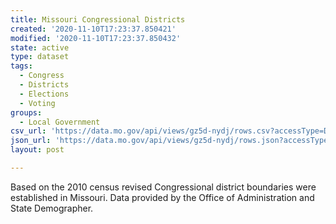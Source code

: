 ```yaml
---
title: Missouri Congressional Districts
created: '2020-11-10T17:23:37.850421'
modified: '2020-11-10T17:23:37.850432'
state: active
type: dataset
tags:
  - Congress
  - Districts
  - Elections
  - Voting
groups:
  - Local Government
csv_url: 'https://data.mo.gov/api/views/gz5d-nydj/rows.csv?accessType=DOWNLOAD'
json_url: 'https://data.mo.gov/api/views/gz5d-nydj/rows.json?accessType=DOWNLOAD'
layout: post

---
```

Based on the 2010 census revised Congressional district boundaries were established in Missouri. Data provided by the Office of Administration and State Demographer.
